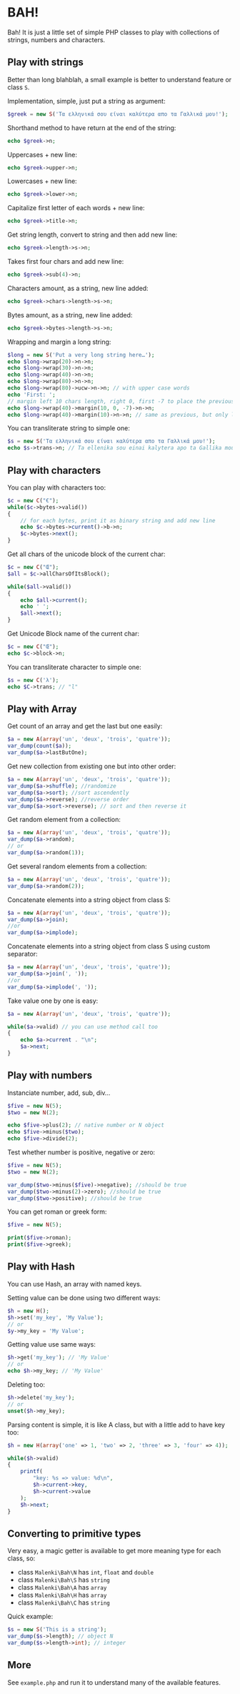 # BAH!

Bah! It is just a little set of simple PHP classes to play with collections of strings, numbers and characters.


## Play with strings

Better than long blahblah, a small example is better to understand feature or class `S`.

Implementation, simple, just put a string as argument:

```php
$greek = new S('Τα ελληνικά σου είναι καλύτερα απο τα Γαλλικά μου!');
```

Shorthand method to have return at the end of the string:

```php
echo $greek->n;
```

Uppercases + new line:

```php
echo $greek->upper->n;
```

Lowercases + new line:

```php
echo $greek->lower->n;
```

Capitalize first letter of each words + new line:

```php
echo $greek->title->n;
```

Get string length, convert to string and then add new line:

```php
echo $greek->length->s->n;
```

Takes first four chars and add new line:

```php
echo $greek->sub(4)->n;
```

Characters amount, as a string, new line added:

```php
echo $greek->chars->length->s->n;
```

Bytes amount, as a string, new line added:

```php
echo $greek->bytes->length->s->n;
```

Wrapping and margin a long string:

```php
$long = new S('Put a very long string here…');
echo $long->wrap(20)->n->n;
echo $long->wrap(30)->n->n;
echo $long->wrap(40)->n->n;
echo $long->wrap(80)->n->n;
echo $long->wrap(80)->ucw->n->n; // with upper case words
echo 'First: ';
// margin left 10 chars length, right 0, first -7 to place the previous string "First: "
echo $long->wrap(40)->margin(10, 0, -7)->n->n;
echo $long->wrap(40)->margin(10)->n->n; // same as previous, but only left margin
```

You can transliterate string to simple one:

```php
$s = new S('Τα ελληνικά σου είναι καλύτερα απο τα Γαλλικά μου!');
echo $s->trans->n; // Ta ellenika sou einai kalytera apo ta Gallika mou!
```

## Play with characters

You can play with characters too:

```php
$c = new C("€");
while($c->bytes->valid())
{
    // for each bytes, print it as binary string and add new line
    echo $c->bytes->current()->b->n;
    $c->bytes->next();
}
```

Get all chars of the unicode block of the current char:

```php
$c = new C("Œ");
$all = $c->allCharsOfItsBlock();

while($all->valid())
{
    echo $all->current();
    echo ' ';
    $all->next();
}
```

Get Unicode Block name of the current char:

```php
$c = new C("Œ");
echo $c->block->n;
```

You can transliterate character to simple one:

```php
$s = new C('λ');
echo $C->trans; // "l"
```

## Play with Array

Get count of an array and get the last but one easily:

```php
$a = new A(array('un', 'deux', 'trois', 'quatre'));
var_dump(count($a));
var_dump($a->lastButOne);
```

Get new collection from existing one but into other order:

```php
$a = new A(array('un', 'deux', 'trois', 'quatre'));
var_dump($a->shuffle); //randomize
var_dump($a->sort); //sort ascendently
var_dump($a->reverse); //reverse order
var_dump($a->sort->reverse); // sort and then reverse it
```

Get random element from a collection:

```php
$a = new A(array('un', 'deux', 'trois', 'quatre'));
var_dump($a->random);
// or
var_dump($a->random(1));
```

Get several random elements from a collection:

```php
$a = new A(array('un', 'deux', 'trois', 'quatre'));
var_dump($a->random(2));
```

Concatenate elements into a string object from class S:

```php
$a = new A(array('un', 'deux', 'trois', 'quatre'));
var_dump($a->join);
//or
var_dump($a->implode);
```

Concatenate elements into a string object from class S using custom separator:

```php
$a = new A(array('un', 'deux', 'trois', 'quatre'));
var_dump($a->join(', '));
//or
var_dump($a->implode(', '));
```

Take value one by one is easy:

```php
$a = new A(array('un', 'deux', 'trois', 'quatre'));

while($a->valid) // you can use method call too
{
    echo $a->current . "\n";
    $a->next;
}
```



## Play with numbers

Instanciate number, add, sub, div…

```php
$five = new N(5);
$two = new N(2);

echo $five->plus(2); // native number or N object
echo $five->minus($two);
echo $five->divide(2);
```

Test whether number is positive, negative or zero:

```php
$five = new N(5);
$two = new N(2);

var_dump($two->minus($five)->negative); //should be true
var_dump($two->minus(2)->zero); //should be true
var_dump($two->positive); //should be true
```

You can get roman or greek form:

```php
$five = new N(5);

print($five->roman);
print($five->greek);
```

## Play with Hash

You can use Hash, an array with named keys.

Setting value can be done using two different ways:

```php
$h = new H();
$h->set('my_key', 'My Value');
// or
$y->my_key = 'My Value';
```
Getting value use same ways:

```php
$h->get('my_key'); // 'My Value'
// or
echo $h->my_key; // 'My Value'
```

Deleting too:

```php
$h->delete('my_key');
// or
unset($h->my_key);
```

Parsing content is simple, it is like A class, but with a little add to have key too:

```php
$h = new H(array('one' => 1, 'two' => 2, 'three' => 3, 'four' => 4));

while($h->valid)
{
    printf(
        "key: %s => value: %d\n",
        $h->current->key,
        $h->current->value
    );
    $h->next;
}
```



## Converting to primitive types

Very easy, a magic getter is available to get more meaning type for each class, so:

 - class `Malenki\Bah\N` has `int`, `float` and `double`
 - class `Malenki\Bah\S` has `string`
 - class `Malenki\Bah\A` has `array`
 - class `Malenki\Bah\H` has `array`
 - class `Malenki\Bah\C` has `string`

Quick example:

```php
$s = new S('This is a string');
var_dump($s->length); // object N
var_dump($s->length->int); // integer
```

## More

See `example.php` and run it to understand many of the available features.
